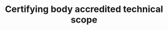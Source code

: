 ---
title: 'Certifying body accredited technical scope'
field: 'is.certifyingBody.accreditedTechScope'
slug: 'is-certifyingbody-accreditedtechscope'
comment: 'Select from control list'
required: False
vocabulary: 'vocabulary.txt'
module: 'Certifying Body'
cluster: 'Certification'
policy: 'Controlled value. Multi select from control list.'
layout: 'home'
---
